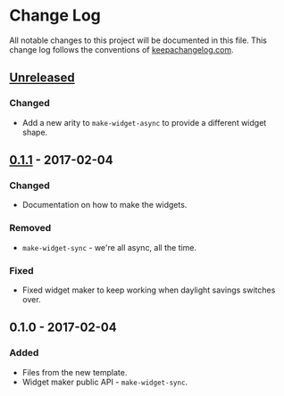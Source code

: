 # Change Log
All notable changes to this project will be documented in this file. This change log follows the conventions of [keepachangelog.com](http://keepachangelog.com/).

## [Unreleased]
### Changed
- Add a new arity to `make-widget-async` to provide a different widget shape.

## [0.1.1] - 2017-02-04
### Changed
- Documentation on how to make the widgets.

### Removed
- `make-widget-sync` - we're all async, all the time.

### Fixed
- Fixed widget maker to keep working when daylight savings switches over.

## 0.1.0 - 2017-02-04
### Added
- Files from the new template.
- Widget maker public API - `make-widget-sync`.

[Unreleased]: https://github.com/your-name/hazlo/compare/0.1.1...HEAD
[0.1.1]: https://github.com/your-name/hazlo/compare/0.1.0...0.1.1
